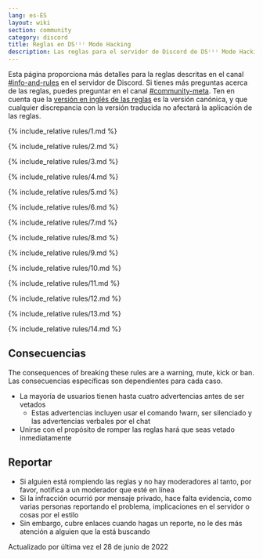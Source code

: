 ```yaml
---
lang: es-ES
layout: wiki
section: community
category: discord
title: Reglas en DS⁽ⁱ⁾ Mode Hacking
description: Las reglas para el servidor de Discord de DS⁽ⁱ⁾ Mode Hacking
---
```


Esta página proporciona más detalles para la reglas descritas en el canal [#info-and-rules](https://discord.com/channels/283769550611152897/626620520330428436) en el servidor de Discord. Si tienes más preguntas acerca de las reglas, puedes preguntar en el canal [#community-meta](https://discord.com/channels/283769550611152897/715651368391671919). Ten en cuenta que la [versión en inglés de las reglas](/community/discord-rules) es la versión canónica, y que cualquier discrepancia con la versión traducida no afectará la aplicación de las reglas.

{% include_relative rules/1.md %}

{% include_relative rules/2.md %}

{% include_relative rules/3.md %}

{% include_relative rules/4.md %}

{% include_relative rules/5.md %}

{% include_relative rules/6.md %}

{% include_relative rules/7.md %}

{% include_relative rules/8.md %}

{% include_relative rules/9.md %}

{% include_relative rules/10.md %}

{% include_relative rules/11.md %}

{% include_relative rules/12.md %}

{% include_relative rules/13.md %}

{% include_relative rules/14.md %}

## Consecuencias

The consequences of breaking these rules are a warning, mute, kick or ban. Las consecuencias específicas son dependientes para cada caso.
- La mayoría de usuarios tienen hasta cuatro advertencias antes de ser vetados
   - Estas advertencias incluyen usar el comando !warn, ser silenciado y las advertencias verbales por el chat
- Unirse con el propósito de romper las reglas hará que seas vetado inmediatamente

## Reportar

- Si alguien está rompiendo las reglas y no hay moderadores al tanto, por favor, notifica a un moderador que esté en línea
- Si la infracción ocurrió por mensaje privado, hace falta evidencia, como varias personas reportando el problema, implicaciones en el servidor o cosas por el estilo
- Sin embargo, cubre enlaces cuando hagas un reporte, no le des más atención a alguien que la está buscando


Actualizado por última vez el 28 de junio de 2022
